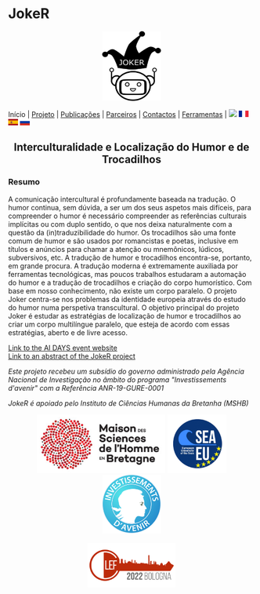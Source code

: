 # JokeR
<p align="center">
  <img src="../img/Joker.png" width="120" height="142">
</p>

 Início | [Projeto](project) | [Publicações](publications) | [Parceiros](partners) | [Contactos](contact) | [Ferramentas](tools) | [<img src="../img/drapeau EN.png" width="20">](https://lepocci.github.io/joker-/EN/index) [<img src="../img/drapeau FR.png" width="20">](https://lepocci.github.io/joker-/FR/index)  [<img src="../img/drapeau ES.png" width="20">](https://lepocci.github.io/joker-/ES/index)  [<img src="../img/drapeau RU.png" width="20">](https://lepocci.github.io/joker-/RU/index) 
<br>

<h2 align="center">Interculturalidade e Localização do Humor e de Trocadilhos</h2>

<h3>Resumo</h3>

A comunicação intercultural é profundamente baseada na tradução.
O humor continua, sem dúvida, a ser um dos seus aspetos mais difíceis, para compreender o humor é necessário compreender as referências culturais implícitas ou com duplo sentido, o que nos deixa naturalmente com a questão da (in)traduzibilidade do humor. Os trocadilhos são uma fonte comum de humor e são usados ​​por romancistas e poetas, inclusive em títulos e anúncios para chamar a atenção ou mnemônicos, lúdicos, subversivos, etc. A tradução de humor e trocadilhos encontra-se, portanto, em grande procura. A tradução moderna é extremamente auxiliada por ferramentas tecnológicas, mas poucos trabalhos estudaram a automação do humor e a tradução de trocadilhos e criação do corpo humorístico. Com base em nosso conhecimento, não existe um corpo paralelo. O projeto Joker centra-se nos problemas da identidade europeia através do estudo do humor numa perspetiva transcultural. O objetivo principal do projeto Joker é estudar as estratégias de localização de humor e trocadilhos ao criar um corpo multilíngue paralelo, que esteja de acordo com essas estratégias, aberto e de livre acesso.


<a href="https://ai-days.bzh/" target="_blank">Link to the AI DAYS event website</a>
<br />
<a href="./JOKER Brest IA.pdf" target="_blank">Link to an abstract of the JokeR project</a>

<p>
<em>Este projeto recebeu um subsídio do governo administrado pela Agência Nacional de Investigação no âmbito do programa "Investissements d'avenir" com a Referência ANR-19-GURE-0001</em>
</p>
<p>
<em>JokeR é apoiado pelo Instituto de Ciências Humanas da Bretanha (MSHB)</em>
</p>
<div align="center">
  <a href="https://www.mshb.fr"><img src="../img/MSHB.jpg" height="120"></a>
  <a href="https://sea-eu.org/?lang=fr"><img src="../img/SEA-EU.png" height="120"></a>
  <a href="https://www.gouvernement.fr/le-programme-d-investissements-d-avenir"><img src="../img/Investissement avenir.jpeg" height="120"></a>
</div>
<br />
<div align="center">
  <a href="https://clef2022.clef-initiative.eu/index.php"><img src="../img/CLEF2022.png" height="90"></a> 
</div>

